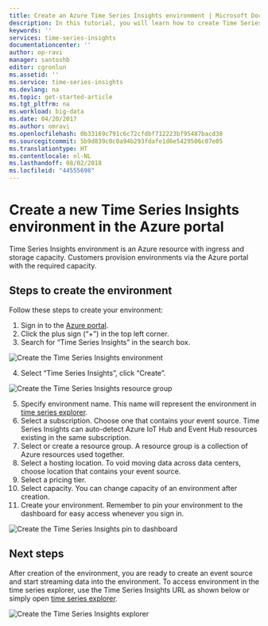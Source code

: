 ```yaml
---
title: Create an Azure Time Series Insights environment | Microsoft Docs
description: In this tutorial, you will learn how to create Time Series Environment, connect it to an event source and ready to analyze your event data in minutes.
keywords: ''
services: time-series-insights
documentationcenter: ''
author: op-ravi
manager: santoshb
editor: cgronlun
ms.assetid: ''
ms.service: time-series-insights
ms.devlang: na
ms.topic: get-started-article
ms.tgt_pltfrm: na
ms.workload: big-data
ms.date: 04/20/2017
ms.author: omravi
ms.openlocfilehash: 0b33169c791c6c72cfdbf712223bf95487bacd38
ms.sourcegitcommit: 5b9d839c0c0a94b293fdafe1d6e5429506c07e05
ms.translationtype: HT
ms.contentlocale: nl-NL
ms.lasthandoff: 08/02/2018
ms.locfileid: "44555698"
---
```

# <a name="create-a-new-time-series-insights-environment-in-the-azure-portal"></a>Create a new Time Series Insights environment in the Azure portal

Time Series Insights environment is an Azure resource with ingress and storage capacity. Customers provision environments via the Azure portal with the required capacity.

## <a name="steps-to-create-the-environment"></a>Steps to create the environment

Follow these steps to create your environment:

1.  Sign in to the [Azure portal](https://portal.azure.com).
2.  Click the plus sign (“+”) in the top left corner.
3.  Search for “Time Series Insights” in the search box.
  
  ![Create the Time Series Insights environment](https://docstestmedia1.blob.core.windows.net/azure-media/articles/time-series-insights/media/get-started/getstarted-create-environment1.png)
  
4.  Select “Time Series Insights”, click “Create”.
   
  ![Create the Time Series Insights resource group](https://docstestmedia1.blob.core.windows.net/azure-media/articles/time-series-insights/media/get-started/getstarted-create-environment2.png)
  
5.  Specify environment name. This name will represent the environment in [time series explorer](https://insights.timeseries.azure.com).
6.  Select a subscription. Choose one that contains your event source. Time Series Insights can auto-detect Azure IoT Hub and Event Hub resources existing in the same subscription.
7.  Select or create a resource group. A resource group is a collection of Azure resources used together.
8.  Select a hosting location. To void moving data across data centers, choose location that contains your event source.
9.  Select a pricing tier.
10. Select capacity. You can change capacity of an environment after creation.
11. Create your environment. Remember to pin your environment to the dashboard for easy access whenever you sign in.

![Create the Time Series Insights pin to dashboard](https://docstestmedia1.blob.core.windows.net/azure-media/articles/time-series-insights/media/get-started/getstarted-create-environment3.png)

## <a name="next-steps"></a>Next steps

After creation of the environment, you are ready to create an event source and start streaming data into the environment.
To access environment in the time series explorer, use the Time Series Insights URL as shown below or simply open [time series explorer](https://insights.timeseries.azure.com).

![Create the Time Series Insights explorer](https://docstestmedia1.blob.core.windows.net/azure-media/articles/time-series-insights/media/get-started/getstarted-create-environment4.png)





